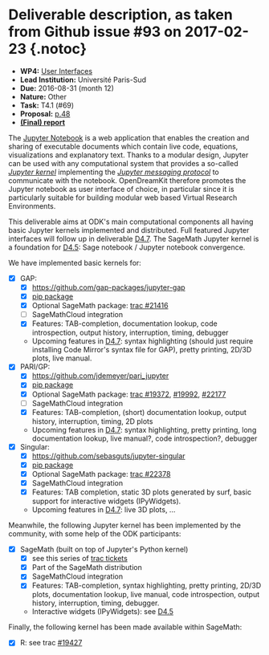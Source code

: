 # Deliverable description, as taken from Github issue #93 on 2017-02-23 {.notoc}

- **WP4:** [User Interfaces](https://github.com/OpenDreamKit/OpenDreamKit/tree/master/WP4)
- **Lead Institution:** Université Paris-Sud
- **Due:** 2016-08-31 (month 12)
- **Nature:** Other
- **Task:** T4.1 (#69)
- **Proposal:** [p.48](https://github.com/OpenDreamKit/OpenDreamKit/raw/master/Proposal/proposal-www.pdf)
- **[(Final) report](https://github.com/OpenDreamKit/OpenDreamKit/raw/master/WP4/D4.4/report-final.pdf)**

The [Jupyter Notebook](https://jupyter.org) is a web application that enables the creation and sharing of executable documents which contain live code, equations, visualizations and explanatory text. Thanks to a modular design, Jupyter can be used with any computational system that provides a so-called [_Jupyter kernel_](https://jupyter.readthedocs.io/en/latest/projects/kernels.html) implementing the [_Jupyter messaging protocol_](https://jupyter-client.readthedocs.io/en/latest/) to communicate with the notebook. OpenDreamKit therefore promotes the Jupyter notebook as user interface of choice, in particular since it is particularly suitable for building modular web based Virtual Research Environments.

This deliverable aims at ODK's main computational components all having basic Jupyter kernels implemented and distributed. Full featured Jupyter interfaces will follow up in deliverable [D4.7](https://github.com/OpenDreamKit/OpenDreamKit/issues/96). The SageMath Jupyter kernel is a foundation for [D4.5](https://github.com/OpenDreamKit/OpenDreamKit/issues/94): Sage notebook / Jupyter notebook convergence.

We have implemented basic kernels for:
- [x] GAP:
    - [x] https://github.com/gap-packages/jupyter-gap
    - [x] [pip package](https://pypi.python.org/pypi/jupyter-kernel-gap)
    - [x] Optional SageMath package: [trac #21416](https://trac.sagemath.org/ticket/21416)
    - [ ] SageMathCloud integration
    - [x] Features: TAB-completion, documentation lookup, code introspection, output history, interruption, timing, debugger
    - Upcoming features in [D4.7](https://github.com/OpenDreamKit/OpenDreamKit/issues/96): syntax highlighting (should just require installing Code Mirror's syntax file for GAP), pretty printing, 2D/3D plots, live manual.
- [x] PARI/GP:
    - [x] https://github.com/jdemeyer/pari_jupyter
    - [x] [pip package](https://pypi.python.org/pypi/pari_jupyter)
    - [x] Optional SageMath package: [trac #19372](https://trac.sagemath.org/ticket/19372), [#19992](https://trac.sagemath.org/ticket/19992), [#22177](https://trac.sagemath.org/ticket/22177)
    - [ ] SageMathCloud integration
    - [x] Features: TAB-completion, (short) documentation lookup, output history, interruption, timing, 2D plots
    - Upcoming features in [D4.7](https://github.com/OpenDreamKit/OpenDreamKit/issues/96): syntax highlighting, pretty printing, long documentation lookup, live manual?, code introspection?, debugger
- [x] Singular:
    - [x] https://github.com/sebasguts/jupyter-singular
    - [x] [pip package](https://pypi.python.org/pypi/jupyter-kernel-singular/)
    - [x] Optional SageMath package: [trac #22378](https://trac.sagemath.org/ticket/22378)
    - [x] SageMathCloud integration
    - [x] Features: TAB completion, static 3D plots generated by surf, basic support for interactive widgets (IPyWidgets).
    - Upcoming features in [D4.7](https://github.com/OpenDreamKit/OpenDreamKit/issues/96): live 3D plots, ...

Meanwhile, the following Jupyter kernel has been implemented by the community, with some help of the ODK participants:
- [x] SageMath (built on top of Jupyter's Python kernel)
    - [x] see this series of [trac tickets](https://trac.sagemath.org/query?status=closed&summary=~Jupyter&col=id&col=summary&col=status&col=type&col=priority&col=milestone&col=component&order=priority)
    - [x] Part of the SageMath distribution
    - [x] SageMathCloud integration
    - [x] Features: TAB-completion, syntax highlighting, pretty printing, 2D/3D plots, documentation lookup, live manual, code introspection, output history, interruption, timing, debugger.
    - Interactive widgets (IPyWidgets): see [D4.5](https://github.com/OpenDreamKit/OpenDreamKit/issues/94)
  
Finally, the following kernel has been made available within SageMath:
- [x] R: see trac [#19427](https://trac.sagemath.org/ticket/19427)

